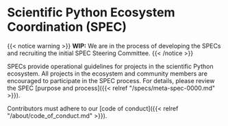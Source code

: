 # Scientific Python Ecosystem Coordination (SPEC)

{{< notice warning >}}
**WIP:**  We are in the process of developing the SPECs
and recruiting the initial SPEC Steering Committee.
{{< /notice >}} 

SPECs provide operational guidelines for projects in the scientific Python ecosystem.
All projects in the ecosystem and community members are encouraged to participate in the SPEC process.
For details, please review the SPEC
[purpose and process]({{< relref "/specs/meta-spec-0000.md" >}}).

Contributors must adhere to our [code of conduct]({{< relref "/about/code_of_conduct.md" >}}).
